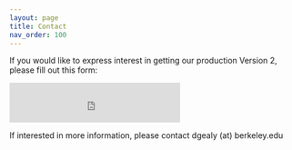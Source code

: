 ```yaml
---
layout: page
title: Contact
nav_order: 100
---
```


If you would like to express interest in getting our production Version 2, please fill out this form: 

<iframe src="https://docs.google.com/forms/d/e/1FAIpQLSc6BiTfoXt0RMFlBIKOIt8-psBkEHCh8UzTZUsZSamEPejouw/viewform?embedded=true" height="70em" frameborder="0" marginheight="0" marginwidth="0">Loading...</iframe>

If interested in more information, please contact dgealy (at) berkeley.edu
